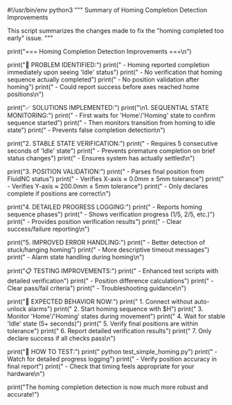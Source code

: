#!/usr/bin/env python3
"""
Summary of Homing Completion Detection Improvements

This script summarizes the changes made to fix the "homing completed too early" issue.
"""

print("=== Homing Completion Detection Improvements ===\n")

print("🔧 PROBLEM IDENTIFIED:")
print("   - Homing reported completion immediately upon seeing 'Idle' status")
print("   - No verification that homing sequence actually completed")
print("   - No position validation after homing")
print("   - Could report success before axes reached home positions\n")

print("✅ SOLUTIONS IMPLEMENTED:")
print("\n1. SEQUENTIAL STATE MONITORING:")
print("   - First waits for 'Home'/'Homing' state to confirm sequence started")
print("   - Then monitors transition from homing to idle state")
print("   - Prevents false completion detection\n")

print("2. STABLE STATE VERIFICATION:")
print("   - Requires 5 consecutive seconds of 'Idle' state")
print("   - Prevents premature completion on brief status changes")
print("   - Ensures system has actually settled\n")

print("3. POSITION VALIDATION:")
print("   - Parses final position from FluidNC status")
print("   - Verifies X-axis ≈ 0.0mm ± 5mm tolerance")
print("   - Verifies Y-axis ≈ 200.0mm ± 5mm tolerance")
print("   - Only declares complete if positions are correct\n")

print("4. DETAILED PROGRESS LOGGING:")
print("   - Reports homing sequence phases")
print("   - Shows verification progress (1/5, 2/5, etc.)")
print("   - Provides position verification results")
print("   - Clear success/failure reporting\n")

print("5. IMPROVED ERROR HANDLING:")
print("   - Better detection of stuck/hanging homing")
print("   - More descriptive timeout messages")
print("   - Alarm state handling during homing\n")

print("📋 TESTING IMPROVEMENTS:")
print("   - Enhanced test scripts with detailed verification")
print("   - Position difference calculations")
print("   - Clear pass/fail criteria")
print("   - Troubleshooting guidance\n")

print("🎯 EXPECTED BEHAVIOR NOW:")
print("   1. Connect without auto-unlock alarms")
print("   2. Start homing sequence with $H")
print("   3. Monitor 'Home'/'Homing' states during movement")
print("   4. Wait for stable 'Idle' state (5+ seconds)")
print("   5. Verify final positions are within tolerance")
print("   6. Report detailed verification results")
print("   7. Only declare success if all checks pass\n")

print("🔬 HOW TO TEST:")
print("   python test_simple_homing.py")
print("   - Watch for detailed progress logging")
print("   - Verify position accuracy in final report")
print("   - Check that timing feels appropriate for your hardware\n")

print("The homing completion detection is now much more robust and accurate!")
